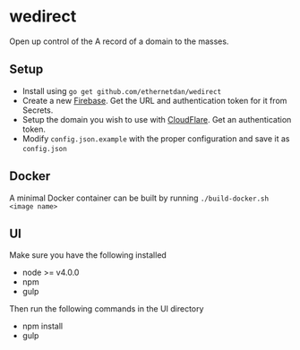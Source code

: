 # wedirect

Open up control of the A record of a domain to the masses.

## Setup
* Install using `go get github.com/ethernetdan/wedirect`
* Create a new [Firebase](https://firebase.com/). Get the URL and authentication token for it from Secrets.
* Setup the domain you wish to use with [CloudFlare](https://cloudflare.com). Get an authentication token.
* Modify `config.json.example` with the proper configuration and save it as `config.json`

## Docker
A minimal Docker container can be built by running `./build-docker.sh <image name>`

## UI

Make sure you have the following installed

* node >= v4.0.0
* npm
* gulp

Then run the following commands in the UI directory

* npm install
* gulp
